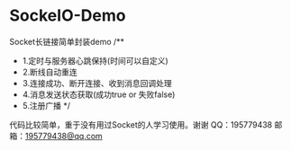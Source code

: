 # SockeIO-Demo

Socket长链接简单封装demo
/**
 * 1.定时与服务器心跳保持(时间可以自定义)
 * 2.断线自动重连
 * 3.连接成功、断开连接、收到消息回调处理
 * 4.消息发送状态获取(成功true or 失败false)
 * 5.注册广播
 */
 
 
 代码比较简单，重于没有用过Socket的人学习使用。谢谢
 QQ：195779438
 邮箱：195779438@qq.com
 
 
 

